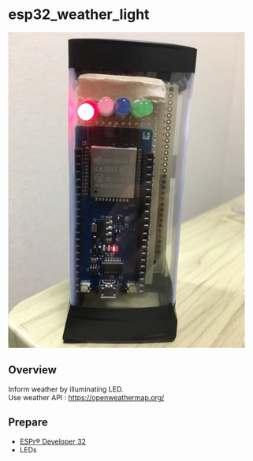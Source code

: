 # esp32_weather_light
![IMG_0841.JPG](https://github.com/kouya17/esp32_weather_light/blob/master/doc/IMG_0841.JPG)

## Overview
Inform weather by illuminating LED.  
Use weather API : <a href="https://openweathermap.org/">https://openweathermap.org/</a>

## Prepare
- <a href="https://www.switch-science.com/catalog/3210/">ESPr® Developer 32</a>
- LEDs
